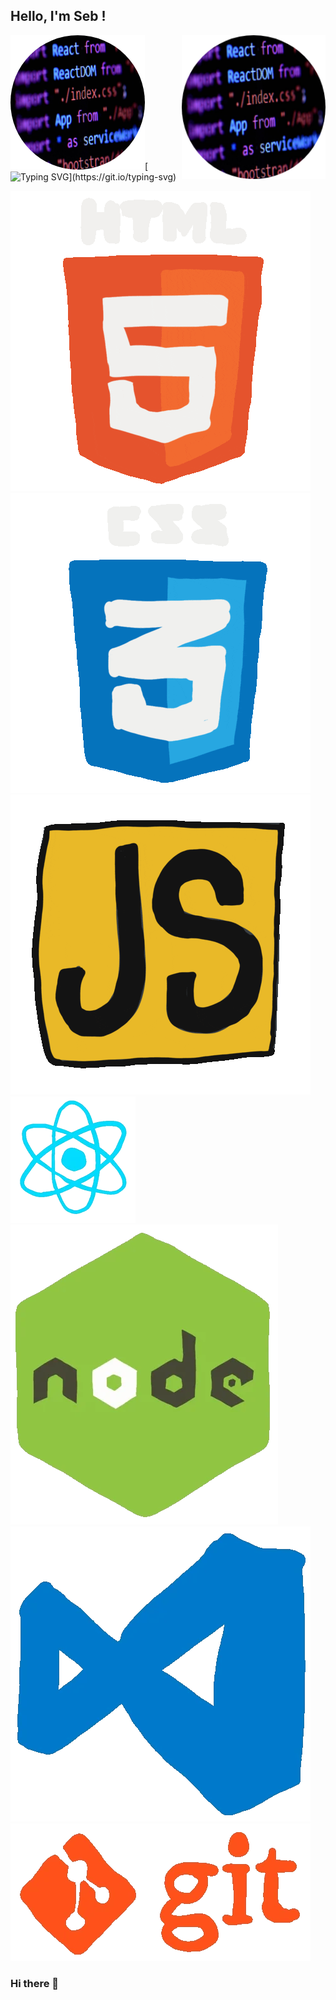 <h2>Hello, I'm Seb !</h2>

<img align='right' src="https://github.com/SebPARMENTIER/SebPARMENTIER/blob/main/img/cover_rounded.png" width="230">

![Cover](https://github.com/SebPARMENTIER/SebPARMENTIER/blob/main/img/cover_rounded.png)[![Typing SVG](https://readme-typing-svg.herokuapp.com?color=%238239BB&size=35&vCenter=true&width=550&lines=I'm+a+front-end+developer..;I'm+a+back-end+developer..;I'm+a+fullstack+developer+!!)](https://git.io/typing-svg)

![image](icons/html.gif) ![image](icons/css.gif) ![image](icons/javascript.gif)
![image](icons/react.webp) ![image](icons/node.webp) 
![image](icons/vscode.webp) ![image](icons/git.webp)

### Hi there 👋

<!--
**SebPARMENTIER/SebPARMENTIER** is a ✨ _special_ ✨ repository because its `README.md` (this file) appears on your GitHub profile.

Here are some ideas to get you started:

- 🔭 I’m currently working on ...
- 🌱 I’m currently learning ...
- 👯 I’m looking to collaborate on ...
- 🤔 I’m looking for help with ...
- 💬 Ask me about ...
- 📫 How to reach me: ...
- 😄 Pronouns: ...
- ⚡ Fun fact: ...
-->
